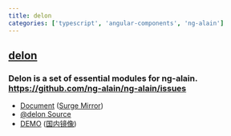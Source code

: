 ```yaml
---
title: delon
categories: ['typescript', 'angular-components', 'ng-alain']
---
```

## [delon](https://github.com/ng-alain/delon)

### Delon is a set of essential modules for ng-alain. https://github.com/ng-alain/ng-alain/issues


+ [Document](https://ng-alain.com) ([Surge Mirror](https://ng-alain-doc.surge.sh))
+ [@delon Source](https://github.com/ng-alain/delon)
+ [DEMO](https://ng-alain.surge.sh) ([国内镜像](https://ng-alain.gitee.io/))
